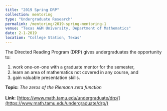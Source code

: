 ```yaml
---
title: "2019 Spring DRP"
collection: mentoring
type: "Undergraduate Research"
permalink: /mentoring/2019-spring-mentoring-1
venue: "Texas A&M University, Department of Mathematics"
date: 2-1-2019
location: "College Station, Texas"
---
```


The Directed Reading Program (DRP) gives undergraduates the opportunity to:<br>
1. work one-on-one with a graduate mentor for the semester, <br>
2. learn an area of mathematics not covered in any course, and <br>
3. gain valuable presentation skills. <br>

**Topic:** *The zeros of the Riemann zeta function* <br><br>
**Link:** [https://www.math.tamu.edu/undergraduate/drp/](https://www.math.tamu.edu/undergraduate/drp/)

<!--
Heading 1
======

Heading 2
======

Heading 3
======
-->


